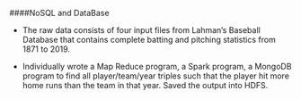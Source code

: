 ####NoSQL and DataBase

* The raw data consists of four input files from Lahman’s Baseball Database that contains complete batting and pitching statistics from 1871 to 2019.

* Individually wrote a Map Reduce program, a Spark program, a MongoDB program to find all player/team/year triples such that the player hit more home runs than the team in that     year. Saved the output into HDFS.

